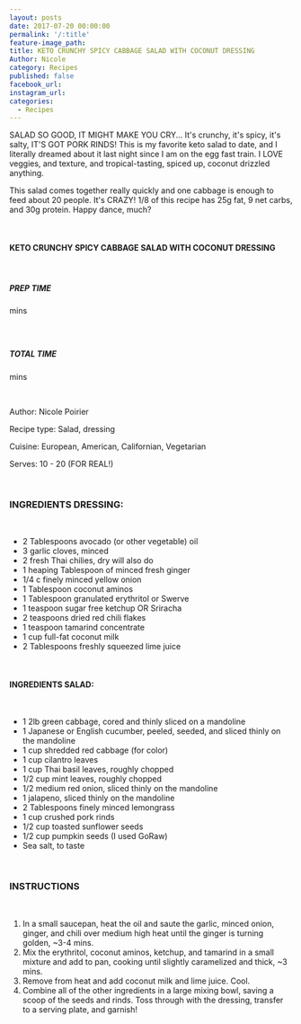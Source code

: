 ```yaml
---
layout: posts
date: 2017-07-20 00:00:00
permalink: '/:title'
feature-image_path:
title: KETO CRUNCHY SPICY CABBAGE SALAD WITH COCONUT DRESSING
Author: Nicole
category: Recipes
published: false
facebook_url:
instagram_url:
categories:
  - Recipes
---
```


SALAD SO GOOD, IT MIGHT MAKE YOU CRY... It's crunchy, it's spicy, it's salty, IT'S GOT PORK RINDS! This is my favorite keto salad to date, and I literally dreamed about it last night since I am on the egg fast train. I LOVE veggies, and texture, and tropical-tasting, spiced up, coconut drizzled anything.

This salad comes together really quickly and one cabbage is enough to feed about 20 people. It's CRAZY! 1/8 of this recipe has 25g fat, 9 net carbs, and 30g protein. Happy dance, much?

&nbsp;

#### KETO CRUNCHY SPICY CABBAGE SALAD WITH COCONUT DRESSING&nbsp;

&nbsp;

##### PREP TIME

mins

##### &nbsp;

##### TOTAL TIME

mins

&nbsp;

Author: Nicole Poirier

Recipe type: Salad, dressing

Cuisine: European, American, Californian, Vegetarian

Serves: 10 - 20 (FOR REAL!)

&nbsp;

### INGREDIENTS DRESSING:

&nbsp;

* 2 Tablespoons avocado (or other vegetable) oil
* 3 garlic cloves, minced
* 2 fresh Thai chilies, dry will also do
* 1 heaping Tablespoon of minced fresh ginger
* 1/4 c finely minced yellow onion
* 1 Tablespoon coconut aminos
* 1 Tablespoon granulated erythritol or Swerve
* 1 teaspoon sugar free ketchup OR Sriracha
* 2 teaspoons dried red chili flakes
* 1 teaspoon tamarind concentrate
* 1 cup full-fat coconut milk
* 2 Tablespoons freshly squeezed lime juice

&nbsp;

#### INGREDIENTS SALAD:

&nbsp;

* 1 2lb green cabbage, cored and thinly sliced on a mandoline
* 1 Japanese or English cucumber, peeled, seeded, and sliced thinly on the mandoline
* 1 cup shredded red cabbage (for color)
* 1 cup cilantro leaves
* 1 cup Thai basil leaves, roughly chopped
* 1/2 cup mint leaves, roughly chopped
* 1/2 medium red onion, sliced thinly on the mandoline
* 1 jalapeno, sliced thinly on the mandoline
* 2 Tablespoons finely minced lemongrass
* 1 cup crushed pork rinds
* 1/2 cup toasted sunflower seeds
* 1/2 cup pumpkin seeds (I used GoRaw)
* Sea salt, to taste

&nbsp;

### INSTRUCTIONS

&nbsp;

1. In a small saucepan, heat the oil and saute the garlic, minced onion, ginger, and chili over medium high heat until the ginger is turning golden, ~3-4 mins.
2. Mix the erythritol, coconut aminos, ketchup, and tamarind in a small mixture and add to pan, cooking until slightly caramelized and thick, ~3 mins.
3. Remove from heat and add coconut milk and lime juice. Cool.
4. Combine all of the other ingredients in a large mixing bowl, saving a scoop of the seeds and rinds. Toss through with the dressing, transfer to a serving plate, and garnish!